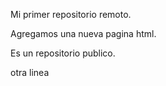 Mi primer repositorio remoto.

Agregamos una nueva pagina html.

Es un repositorio publico.

otra linea